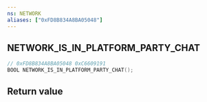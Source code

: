 ```yaml
---
ns: NETWORK
aliases: ["0xFD8B834A8BA05048"]
---
```

## NETWORK_IS_IN_PLATFORM_PARTY_CHAT

```c
// 0xFD8B834A8BA05048 0xC6609191
BOOL NETWORK_IS_IN_PLATFORM_PARTY_CHAT();
```

## Return value
